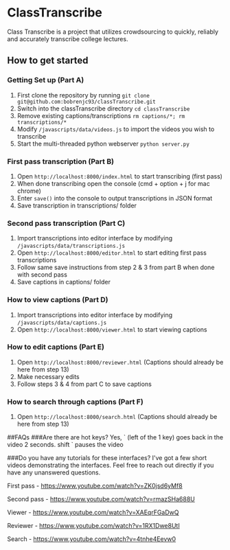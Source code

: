 # ClassTranscribe
Class Transcribe is a project that utilizes crowdsourcing to quickly, reliably and accurately transcribe college lectures.

## How to get started

### Getting Set up (Part A)
1. First clone the repository by running `git clone git@github.com:bobrenjc93/classTranscribe.git`
2. Switch into the classTranscribe directory `cd classTranscribe`
3. Remove existing captions/transcriptions `rm captions/*; rm transcriptions/*`
4. Modify `/javascripts/data/videos.js` to import the videos you wish to transcribe
5. Start the multi-threaded python webserver `python server.py`

### First pass transcription (Part B)
1. Open `http://localhost:8000/index.html` to start transcribing (first pass)
2. When done transcribing open the console (cmd + option + j for mac chrome)
3. Enter `save()` into the console to output transcriptions in JSON format
4. Save transcription in transcriptions/ folder

### Second pass transcription (Part C)
1. Import transcriptions into editor interface by modifying `/javascripts/data/transcriptions.js`
2. Open `http://localhost:8000/editor.html` to start editing first pass transcriptions
3. Follow same save instructions from step 2 & 3 from part B when done with second pass
4. Save captions in captions/ folder

### How to view captions (Part D)
1. Import transcriptions into editor interface by modifying `/javascripts/data/captions.js`
2. Open `http://localhost:8000/viewer.html` to start viewing captions

### How to edit captions (Part E)
1. Open `http://localhost:8000/reviewer.html` (Captions should already be here from step 13)
2. Make necessary edits
3. Follow steps 3 & 4 from part C to save captions

### How to search through captions (Part F)
1. Open `http://localhost:8000/search.html` (Captions should already be here from step 13)

##FAQs
###Are there are hot keys?
Yes, \` (left of the 1 key) goes back in the video 2 seconds. shift \` pauses the video

###Do you have any tutorials for these interfaces?
I've got a few short videos demonstrating the interfaces. Feel free to reach out directly if you have any unanswered questions.

First pass - https://www.youtube.com/watch?v=ZK0jsd6yMf8

Second pass - https://www.youtube.com/watch?v=rmazSHa688U

Viewer - https://www.youtube.com/watch?v=XAEqrFGaDwQ

Reviewer - https://www.youtube.com/watch?v=1RX1Dwe8UtI

Search - https://www.youtube.com/watch?v=4tnhe4Eevw0
